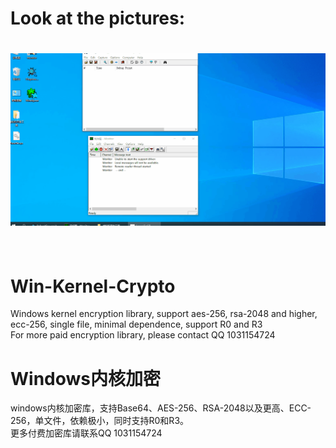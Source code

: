 # Look at the pictures:  
<h1 align="center">
	<img  src="base64.gif" alt="Awesome-Cryptography">
	<br>
	<br>
</h1>
   
# Win-Kernel-Crypto  
Windows kernel encryption library, support aes-256, rsa-2048 and higher, ecc-256, single file, minimal dependence, support R0 and R3  
For more paid encryption library, please contact QQ 1031154724  
# Windows内核加密  
windows内核加密库，支持Base64、AES-256、RSA-2048以及更高、ECC-256，单文件，依赖极小，同时支持R0和R3。  
更多付费加密库请联系QQ 1031154724   

